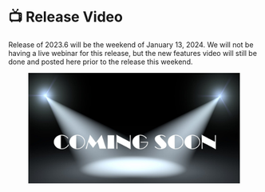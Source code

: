 # 📺 Release Video

Release of 2023.6 will be the weekend of January 13, 2024.  We will not be having a live webinar for this release, but the new features video will still be done and posted here prior to the release this weekend.

<figure><img src="../.gitbook/assets/ComingSoon (1).jpg" alt=""><figcaption></figcaption></figure>

